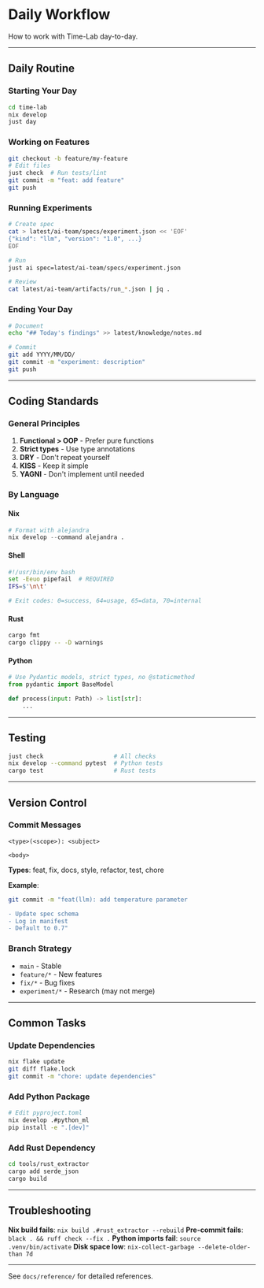 # Daily Workflow

How to work with Time-Lab day-to-day.

---

## Daily Routine

### Starting Your Day

```bash
cd time-lab
nix develop
just day
```

### Working on Features

```bash
git checkout -b feature/my-feature
# Edit files
just check  # Run tests/lint
git commit -m "feat: add feature"
git push
```

### Running Experiments

```bash
# Create spec
cat > latest/ai-team/specs/experiment.json << 'EOF'
{"kind": "llm", "version": "1.0", ...}
EOF

# Run
just ai spec=latest/ai-team/specs/experiment.json

# Review
cat latest/ai-team/artifacts/run_*.json | jq .
```

### Ending Your Day

```bash
# Document
echo "## Today's findings" >> latest/knowledge/notes.md

# Commit
git add YYYY/MM/DD/
git commit -m "experiment: description"
git push
```

---

## Coding Standards

### General Principles

1. **Functional > OOP** - Prefer pure functions
2. **Strict types** - Use type annotations
3. **DRY** - Don't repeat yourself
4. **KISS** - Keep it simple
5. **YAGNI** - Don't implement until needed

### By Language

#### Nix
```nix
# Format with alejandra
nix develop --command alejandra .
```

#### Shell
```bash
#!/usr/bin/env bash
set -Eeuo pipefail  # REQUIRED
IFS=$'\n\t'

# Exit codes: 0=success, 64=usage, 65=data, 70=internal
```

#### Rust
```bash
cargo fmt
cargo clippy -- -D warnings
```

#### Python
```python
# Use Pydantic models, strict types, no @staticmethod
from pydantic import BaseModel

def process(input: Path) -> list[str]:
    ...
```

---

## Testing

```bash
just check                    # All checks
nix develop --command pytest  # Python tests
cargo test                    # Rust tests
```

---

## Version Control

### Commit Messages

```
<type>(<scope>): <subject>

<body>
```

**Types**: feat, fix, docs, style, refactor, test, chore

**Example**:
```bash
git commit -m "feat(llm): add temperature parameter

- Update spec schema
- Log in manifest
- Default to 0.7"
```

### Branch Strategy

- `main` - Stable
- `feature/*` - New features
- `fix/*` - Bug fixes
- `experiment/*` - Research (may not merge)

---

## Common Tasks

### Update Dependencies

```bash
nix flake update
git diff flake.lock
git commit -m "chore: update dependencies"
```

### Add Python Package

```bash
# Edit pyproject.toml
nix develop .#python_ml
pip install -e ".[dev]"
```

### Add Rust Dependency

```bash
cd tools/rust_extractor
cargo add serde_json
cargo build
```

---

## Troubleshooting

**Nix build fails**: `nix build .#rust_extractor --rebuild`
**Pre-commit fails**: `black . && ruff check --fix .`
**Python imports fail**: `source .venv/bin/activate`
**Disk space low**: `nix-collect-garbage --delete-older-than 7d`

---

See `docs/reference/` for detailed references.
